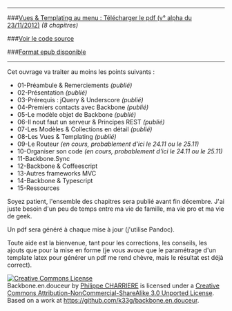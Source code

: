 <hr>

###[Vues & Templating au menu : Télécharger le pdf (v° alpha du 23/11/2012)](https://github.com/downloads/k33g/backbone.en.douceur/backbone.en.douceur.20121123.pdf) *(8 chapitres)*

###[Voir le code source](https://github.com/k33g/backbone.en.douceur)

###[Format epub disponible](https://github.com/downloads/k33g/backbone.en.douceur/backbone.en.douceur.20121123.epub)

<hr>

Cet ouvrage va traiter au moins les points suivants :

- 01-Préambule & Remerciements *(publié)*
- 02-Présentation *(publié)*
- 03-Prérequis : jQuery & Underscore *(publié)*
- 04-Premiers contacts avec Backbone *(publié)*
- 05-Le modèle objet de Backbone *(publié)*
- 06-Il nout faut un serveur & Principes REST *(publié)*
- 07-Les Modèles & Collections en détail *(publié)*
- 08-Les Vues & Templating *(publié)*
- 09-Le Routeur *(en cours, probablement d'ici le 24.11 ou le 25.11)*
- 10-Organiser son code *(en cours, probablement d'ici le 24.11 ou le 25.11)*
- 11-Backbone.Sync
- 12-Backbone & Coffeescript
- 13-Autres frameworks MVC
- 14-Backbone & Typescript
- 15-Ressources

Soyez patient, l'ensemble des chapitres sera publié avant fin décembre. J'ai juste besoin d'un peu de temps entre ma vie de famille, ma vie pro et ma vie de geek.

Un pdf sera généré à chaque mise à jour (j'utilise Pandoc).

Toute aide est la bienvenue, tant pour les corrections, les conseils, les ajouts que pour la mise en forme (je vous avoue que le paramétrage d'un template latex pour générer un pdf me rend chèvre, mais le résultat est déjà correct).

<a rel="license" href="http://creativecommons.org/licenses/by-nc-sa/3.0/deed.en_US"><img alt="Creative Commons License" style="border-width:0" src="http://i.creativecommons.org/l/by-nc-sa/3.0/88x31.png" /></a><br /><span xmlns:dct="http://purl.org/dc/terms/" property="dct:title">Backbone.en.douceur</span> by <a xmlns:cc="http://creativecommons.org/ns#" href="http://k33g.github.com/backbone.en.douceur/" property="cc:attributionName" rel="cc:attributionURL">Philippe CHARRIERE</a> is licensed under a <a rel="license" href="http://creativecommons.org/licenses/by-nc-sa/3.0/deed.en_US">Creative Commons Attribution-NonCommercial-ShareAlike 3.0 Unported License</a>.<br />Based on a work at <a xmlns:dct="http://purl.org/dc/terms/" href="https://github.com/k33g/backbone.en.douceur" rel="dct:source">https://github.com/k33g/backbone.en.douceur</a>.